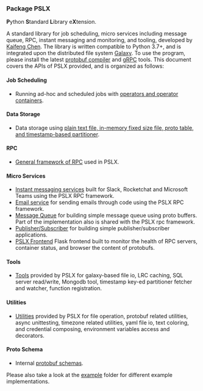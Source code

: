 ### Package PSLX
**P**ython **S**tandard **L**ibrary e**X**tension.

A standard library for job scheduling, micro services including message queue, RPC, instant messaging and monitoring, and tooling, developed by [Kaifeng Chen](https://www.linkedin.com/in/kaifeng-chen-b37a2b69/). The library is written
compatible to Python 3.7+, and is integrated upon the distributed file system [Galaxy](https://github.com/kfrancischen/galaxy). To use the program, please install the latest [protobuf compiler](https://github.com/protocolbuffers/protobuf)
and [gRPC](https://grpc.io/) tools. This document covers the APIs of PSLX provided, and is organized as follows:

#### Job Scheduling
* Running ad-hoc and scheduled jobs with [operators and operator containers](container.md).

#### Data Storage
* Data storage using [plain text file, in-memory fixed size file, proto table, and timestamp-based partitioner](storage.md).

#### RPC
* [General framework of RPC](rpc.md) used in PSLX.

#### Micro Services
* [Instant messaging services](micro_services/instant_messaging.md) built for Slack, Rocketchat and Microsoft Teams using the PSLX RPC framework.
* [Email service](micro_services/email.md) for sending emails through code using the PSLX RPC framework.
* [Message Queue](micro_services/message_queue.md) for building simple message queue using proto buffers. Part of the implementation also is shared with the PSLX rpc framework.
* [Publisher/Subscriber](micro_services/pubsub.md) for building simple publisher/subscriber applications.
* [PSLX Frontend](micro_services/frontend.md) Flask frontend built to monitor the health of RPC servers, container status, and browser the content of protobufs.

#### Tools
* [Tools](tool.md) provided by PSLX for galaxy-based file io, LRC caching, SQL server read/write, Mongodb tool, timestamp key-ed partitioner fetcher and watcher, function registration.

#### Utilities
* [Utilities](util.md) provided by PSLX for file operation, protobuf related utilities, async unittesting, timezone related utilities,
yaml file io, text coloring, and credential composing, environment variables access and decorators.

#### Proto Schema
* Internal [protobuf schemas](schema.md).

Please also take a look at the [example](https://github.com/kfrancischen/pslx/tree/master/example) folder for different example implementations.
